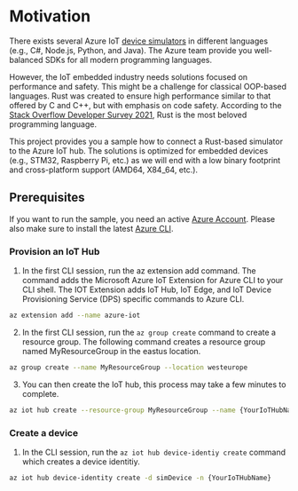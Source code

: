 # Motivation
There exists several Azure IoT [device simulators](https://docs.microsoft.com/de-de/azure/iot-hub/quickstart-control-device?pivots=programming-language-csharp) in different languages (e.g., C#, Node.js, Python, and Java). The Azure team provide you well-balanced SDKs for all modern programming languages.

However, the IoT embedded industry needs solutions focused on performance and safety. This might be a challenge for classical OOP-based languages. Rust was created to ensure high performance similar to that offered by C and C++, but with emphasis on code safety. According to the [Stack Overflow Developer Survey 2021](https://insights.stackoverflow.com/survey/2021), Rust is the most beloved programming language.

This project provides you a sample how to connect a Rust-based simulator to the Azure IoT hub. The solutions is optimized for embedded devices (e.g., STM32, Raspberry Pi, etc.) as we will end with a low binary footprint and cross-platform support (AMD64, X84_64, etc.).  

## Prerequisites
If you want to run the sample, you need an active [Azure Account](https://azure.microsoft.com/en-us/free/). Please also make sure to install the latest [Azure CLI](https://docs.microsoft.com/en-us/cli/azure/install-azure-cli).

### Provision an IoT Hub
1. In the first CLI session, run the az extension add command. The command adds the Microsoft Azure IoT Extension for Azure CLI to your CLI shell. The IOT Extension adds IoT Hub, IoT Edge, and IoT Device Provisioning Service (DPS) specific commands to Azure CLI.

```sh
az extension add --name azure-iot
```

2. In the first CLI session, run the `az group create` command to create a resource group. The following command creates a resource group named MyResourceGroup in the eastus location.

```sh
az group create --name MyResourceGroup --location westeurope
```

3. You can then create the IoT hub, this process may take a few minutes to complete.

```sh
az iot hub create --resource-group MyResourceGroup --name {YourIoTHubName}
```

### Create a device
1. In the CLI session, run the `az iot hub device-identiy create` command which creates a device identitiy.

```sh
az iot hub device-identity create -d simDevice -n {YourIoTHubName}
```